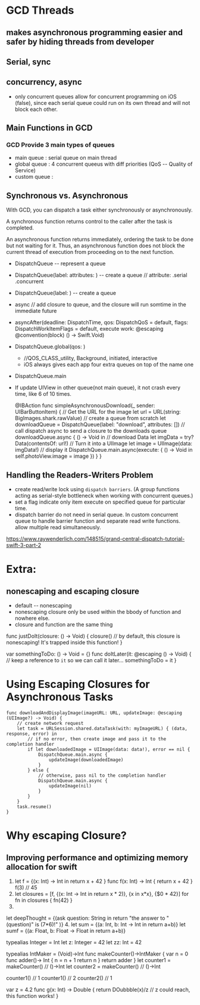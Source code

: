 # GCD Threads
## makes asynchronous programming easier and safer by hiding threads from developer
## Serial, sync
## concurrency, async
* only concurrent queues allow for concurrent programming on iOS (false), since each serial queue could run on its own thread and will not block each other.

## Main Functions in GCD
### GCD Provide 3 main types of queues

- main queue : serial queue on main thread
- global queue : 4 concurrent queeus with diff priorities (QoS -- Quality of Service)
- custom queue : 

## Synchronous vs. Asynchronous
With GCD, you can dispatch a task either synchronously or asynchronously.

A synchronous function returns control to the caller after the task is completed.

An asynchronous function returns immediately, ordering the task to be done but not waiting for it. Thus, an asynchronous function does not block the current thread of execution from proceeding on to the next function.



- DispatchQueue -- represent a queue
- DispatchQueue(label: attributes: ) -- create a queue // attribute: .serial .concurrent
- DispatchQueue(label: ) -- create a queue
- async // add closure to queue, and the closure will run somtime in the immediate future
-  asyncAfter(deadline: DispatchTime, qos: DispatchQoS = default, flags: DispatchWorkItemFlags = default, execute work: @escaping @convention(block) () -> Swift.Void)
- DispatchQueue.global(qos: ) 
    + //QOS_CLASS_utility, Background, initiated, interactive
    + iOS always gives each app four extra queues on top of the name one
- DispatchQueue.main
- If update UIView in other queue(not main queue), it not crash every time, like 6 of 10 times.

    @IBAction func simpleAsynchronousDownload(_ sender: UIBarButtonItem) {
        // Get the URL for the image
        let url = URL(string: BigImages.shark.rawValue)
        // create a queue from scratch
        let downloadQueue = DispatchQueue(label: "download", attributes: [])
        // call dispatch async to send a closure to the downloads queue
        downloadQueue.async { () -> Void in
            // download Data
            let imgData = try? Data(contentsOf: url!)
            // Turn it into a UIImage
            let image = UIImage(data: imgData!)
            // display it
            DispatchQueue.main.async(execute: { () -> Void in
                self.photoView.image = image
            })
        }
    }

## Handling the Readers-Writers Problem
- create read/write lock using `dispatch barriers`. (A group functions acting as serial-style bottleneck when working with concurrent queues.)
- set a flag indicate only item execute on specified queue for particular time.
- dispatch barrier do not need in serial queue. In custom concurrent queue to handle barrier function and separate read write functions. allow multiple read simultaneously.

https://www.raywenderlich.com/148515/grand-central-dispatch-tutorial-swift-3-part-2

# Extra: 

## nonescaping and escaping closure

* default -- nonescaping
* nonescaping closure only be used within the bbody of function and nowhere else.
* closure and function are the same thing
    
func justDoIt(closure: () -> Void) {
    closure() 
    // by default, this closure is nonescaping! It's trapped inside this function!
}

var somethingToDo: () -> Void = {}
func doItLater(it: @escaping () -> Void) {
    // keep a reference to `it` so we can call it later...
    somethingToDo = it
}

# Using Escaping Closures for Asynchronous Tasks

    func downloadAndDisplayImage(imageURL: URL, updateImage: @escaping (UIImage?) -> Void) {
        // create network request
        let task = URLSession.shared.dataTask(with: myImageURL) { (data, response, error) in
            // if no error, then create image and pass it to the completion handler
            if let downloadedImage = UIImage(data: data!), error == nil {
                DispatchQueue.main.async {
                    updateImage(downloadedImage)
                }
            } else {
                // otherwise, pass nil to the completion handler
                DispatchQueue.main.async {
                    updateImage(nil)
                }
            }
        }
        task.resume()
    }

# Why escaping Closure? 
## Improving performance and optimizing memory allocation for swift


1. let f = {(x: Int) -> Int in
    return x + 42
}
func f(x: Int) -> Int {
    return x + 42
}
f(3) // 45
2. let closures = [f, {(x: Int -> Int in return x * 2)}, {x in x*x}, {$0 * 42}]
for fn in closures {
    fn(42) 
}
3. 
let deepThought = {(ask question: String in
    return "the answer to \"\(question)\" is \(7*6)!"
)}
4. 
let sum = {(a: Int, b: Int -> Int in return a+b)}
let sumf = {(a: Float, b: Float -> Float in return a+b)}

typealias  Integer = Int
let z: Integer = 42
let zz: Int = 42

typealias IntMaker = (Void)->Int
func makeCounter()->IntMaker {
    var n = 0
    func adder()-> Int {
        n = n + 1
        return n
    }
    return adder
}
let counter1 = makeCounter() // ()->Int
let counter2 = makeCounter() // ()->Int

counter1() // 1
counter1() // 2
counter2() // 1

var z = 4.2 
func g(x: Int) -> Double {
    return DOubbble(x)/z    // z could reach, this function works!
}

